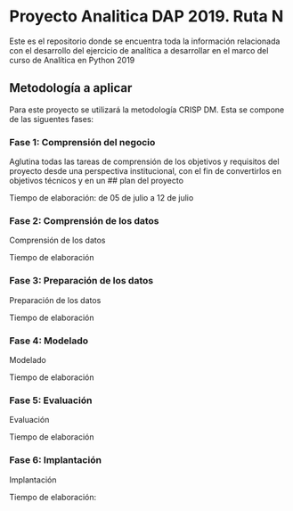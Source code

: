 # Proyecto Analitica DAP 2019. Ruta N
Este es el repositorio donde se encuentra toda la información relacionada con el desarrollo del ejercicio de analítica a desarrollar en el marco del curso de Analítica en Python 2019

## Metodología a aplicar
Para este proyecto se utilizará la metodología CRISP DM. Esta se compone de las siguentes fases:

### Fase 1: Comprensión del negocio 

Aglutina todas las tareas de comprensión de los objetivos y requisitos del proyecto desde una perspectiva institucional, con el fin de convertirlos en objetivos técnicos y en un ## plan del proyecto

Tiempo de elaboración: de 05 de julio a 12 de julio

### Fase 2: Comprensión de los datos

Comprensión de los datos

Tiempo de elaboración

### Fase 3: Preparación de los datos

Preparación de los datos

Tiempo de elaboración

### Fase 4: Modelado

Modelado

Tiempo de elaboración

### Fase 5: Evaluación

Evaluación

Tiempo de elaboración

### Fase 6: Implantación

Implantación

Tiempo de elaboración:

